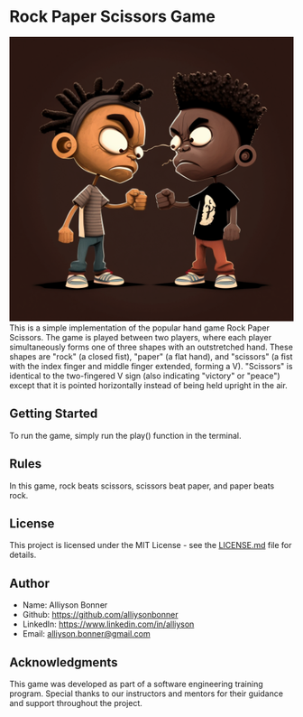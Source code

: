# Rock Paper Scissors Game
![A cartoon of two young men locked in an aggressive match of Rock, Paper, Scissors.](https://github.com/AlliysonBonner/RockPaperScissors/blob/main/image.png?raw=true)
This is a simple implementation of the popular hand game Rock Paper Scissors. The game is played between two players, where each player simultaneously forms one of three shapes with an outstretched hand. These shapes are "rock" (a closed fist), "paper" (a flat hand), and "scissors" (a fist with the index finger and middle finger extended, forming a V). "Scissors" is identical to the two-fingered V sign (also indicating "victory" or "peace") except that it is pointed horizontally instead of being held upright in the air.

## Getting Started
To run the game, simply run the play() function in the terminal.

## Rules
In this game, rock beats scissors, scissors beat paper, and paper beats rock.

## License
This project is licensed under the MIT License - see the [LICENSE.md](https://github.com/alliysonbonner/RockPaperScissors/LICENSE.md) file for details.

## Author
* Name: Alliyson Bonner
* Github: https://github.com/alliysonbonner
* LinkedIn: https://www.linkedin.com/in/alliyson
* Email: alliyson.bonner@gmail.com

## Acknowledgments
This game was developed as part of a software engineering training program. Special thanks to our instructors and mentors for their guidance and support throughout the project.

